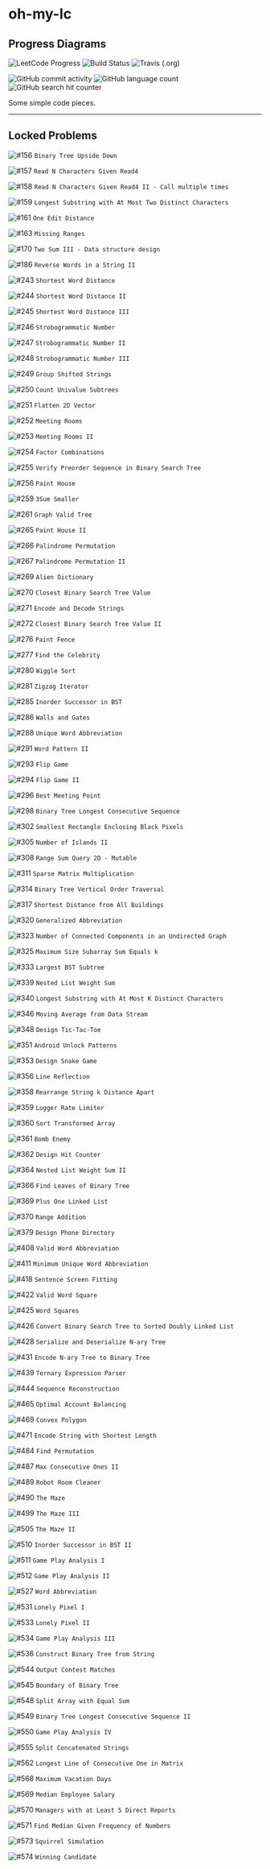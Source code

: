 # oh-my-lc

## Progress Diagrams

![LeetCode Progress](https://img.shields.io/badge/Solving%20Progress-465%2F1312%20Completed-F89F1B?style=flat-square&logo=LeetCode)
![Build Status](https://github.com/yuetsin/oh-my-lc/workflows/build/badge.svg)
![Travis (.org)](https://img.shields.io/travis/yuetsin/oh-my-lc?color=3EAAAF&label=travis%20ci&logo=Travis%20CI&style=flat-square)

![GitHub commit activity](https://img.shields.io/github/commit-activity/w/yuetsin/oh-my-lc.svg?style=flat-square)
![GitHub language count](https://img.shields.io/github/languages/count/yuetsin/oh-my-lc.svg?style=flat-square)
![GitHub search hit counter](https://img.shields.io/github/search/yuetsin/oh-my-lc/fuck.svg?style=flat-square)

Some simple code pieces.

---

## Locked Problems

![#156](https://img.shields.io/badge/156-Medium-yellow.svg?style=flat-square) `Binary Tree Upside Down`

![#157](https://img.shields.io/badge/157-Easy-green.svg?style=flat-square) `Read N Characters Given Read4`

![#158](https://img.shields.io/badge/158-Hard-red.svg?style=flat-square) `Read N Characters Given Read4 II - Call multiple times`

![#159](https://img.shields.io/badge/159-Hard-red.svg?style=flat-square) `Longest Substring with At Most Two Distinct Characters`

![#161](https://img.shields.io/badge/161-Medium-yellow.svg?style=flat-square) `One Edit Distance`

![#163](https://img.shields.io/badge/163-Medium-yellow.svg?style=flat-square) `Missing Ranges`

![#170](https://img.shields.io/badge/170-Easy-green.svg?style=flat-square) `Two Sum III - Data structure design`

![#186](https://img.shields.io/badge/186-Medium-yellow.svg?style=flat-square) `Reverse Words in a String II`

![#243](https://img.shields.io/badge/243-Easy-green.svg?style=flat-square) `Shortest Word Distance`

![#244](https://img.shields.io/badge/244-Medium-yellow.svg?style=flat-square) `Shortest Word Distance II`

![#245](https://img.shields.io/badge/245-Medium-yellow.svg?style=flat-square) `Shortest Word Distance III`

![#246](https://img.shields.io/badge/246-Easy-green.svg?style=flat-square) `Strobogrammatic Number`

![#247](https://img.shields.io/badge/247-Medium-yellow.svg?style=flat-square) `Strobogrammatic Number II`

![#248](https://img.shields.io/badge/248-Hard-red.svg?style=flat-square) `Strobogrammatic Number III`

![#249](https://img.shields.io/badge/249-Medium-yellow.svg?style=flat-square) `Group Shifted Strings`

![#250](https://img.shields.io/badge/250-Medium-yellow.svg?style=flat-square) `Count Univalue Subtrees`

![#251](https://img.shields.io/badge/251-Medium-yellow.svg?style=flat-square) `Flatten 2D Vector`

![#252](https://img.shields.io/badge/252-Easy-green.svg?style=flat-square) `Meeting Rooms`

![#253](https://img.shields.io/badge/253-Medium-yellow.svg?style=flat-square) `Meeting Rooms II`

![#254](https://img.shields.io/badge/254-Medium-yellow.svg?style=flat-square) `Factor Combinations`

![#255](https://img.shields.io/badge/255-Medium-yellow.svg?style=flat-square) `Verify Preorder Sequence in Binary Search Tree`

![#256](https://img.shields.io/badge/256-Easy-green.svg?style=flat-square) `Paint House`

![#259](https://img.shields.io/badge/259-Medium-yellow.svg?style=flat-square) `3Sum Smaller`

![#261](https://img.shields.io/badge/261-Medium-yellow.svg?style=flat-square) `Graph Valid Tree`

![#265](https://img.shields.io/badge/265-Hard-red.svg?style=flat-square) `Paint House II`

![#266](https://img.shields.io/badge/266-Easy-green.svg?style=flat-square) `Palindrome Permutation`

![#267](https://img.shields.io/badge/267-Medium-yellow.svg?style=flat-square) `Palindrome Permutation II`

![#269](https://img.shields.io/badge/269-Hard-red.svg?style=flat-square) `Alien Dictionary`

![#270](https://img.shields.io/badge/270-Easy-green.svg?style=flat-square) `Closest Binary Search Tree Value`

![#271](https://img.shields.io/badge/271-Medium-yellow.svg?style=flat-square) `Encode and Decode Strings`

![#272](https://img.shields.io/badge/272-Hard-red.svg?style=flat-square) `Closest Binary Search Tree Value II`

![#276](https://img.shields.io/badge/276-Easy-green.svg?style=flat-square) `Paint Fence`

![#277](https://img.shields.io/badge/277-Medium-yellow.svg?style=flat-square) `Find the Celebrity`

![#280](https://img.shields.io/badge/280-Medium-yellow.svg?style=flat-square) `Wiggle Sort`

![#281](https://img.shields.io/badge/281-Medium-yellow.svg?style=flat-square) `Zigzag Iterator`

![#285](https://img.shields.io/badge/285-Medium-yellow.svg?style=flat-square) `Inorder Successor in BST`

![#286](https://img.shields.io/badge/286-Medium-yellow.svg?style=flat-square) `Walls and Gates`

![#288](https://img.shields.io/badge/288-Medium-yellow.svg?style=flat-square) `Unique Word Abbreviation`

![#291](https://img.shields.io/badge/291-Hard-red.svg?style=flat-square) `Word Pattern II`

![#293](https://img.shields.io/badge/293-Easy-green.svg?style=flat-square) `Flip Game`

![#294](https://img.shields.io/badge/294-Medium-yellow.svg?style=flat-square) `Flip Game II`

![#296](https://img.shields.io/badge/296-Hard-red.svg?style=flat-square) `Best Meeting Point`

![#298](https://img.shields.io/badge/298-Medium-yellow.svg?style=flat-square) `Binary Tree Longest Consecutive Sequence`

![#302](https://img.shields.io/badge/302-Hard-red.svg?style=flat-square) `Smallest Rectangle Enclosing Black Pixels`

![#305](https://img.shields.io/badge/305-Hard-red.svg?style=flat-square) `Number of Islands II`

![#308](https://img.shields.io/badge/308-Hard-red.svg?style=flat-square) `Range Sum Query 2D - Mutable`

![#311](https://img.shields.io/badge/311-Medium-yellow.svg?style=flat-square) `Sparse Matrix Multiplication`

![#314](https://img.shields.io/badge/314-Medium-yellow.svg?style=flat-square) `Binary Tree Vertical Order Traversal`

![#317](https://img.shields.io/badge/317-Hard-red.svg?style=flat-square) `Shortest Distance from All Buildings`

![#320](https://img.shields.io/badge/320-Medium-yellow.svg?style=flat-square) `Generalized Abbreviation`

![#323](https://img.shields.io/badge/323-Medium-yellow.svg?style=flat-square) `Number of Connected Components in an Undirected Graph`

![#325](https://img.shields.io/badge/325-Medium-yellow.svg?style=flat-square) `Maximum Size Subarray Sum Equals k`

![#333](https://img.shields.io/badge/333-Medium-yellow.svg?style=flat-square) `Largest BST Subtree`

![#339](https://img.shields.io/badge/339-Easy-green.svg?style=flat-square) `Nested List Weight Sum`

![#340](https://img.shields.io/badge/340-Hard-red.svg?style=flat-square) `Longest Substring with At Most K Distinct Characters`

![#346](https://img.shields.io/badge/346-Easy-green.svg?style=flat-square) `Moving Average from Data Stream`

![#348](https://img.shields.io/badge/348-Medium-yellow.svg?style=flat-square) `Design Tic-Tac-Toe`

![#351](https://img.shields.io/badge/351-Medium-yellow.svg?style=flat-square) `Android Unlock Patterns`

![#353](https://img.shields.io/badge/353-Medium-yellow.svg?style=flat-square) `Design Snake Game`

![#356](https://img.shields.io/badge/356-Medium-yellow.svg?style=flat-square) `Line Reflection`

![#358](https://img.shields.io/badge/358-Hard-red.svg?style=flat-square) `Rearrange String k Distance Apart`

![#359](https://img.shields.io/badge/359-Easy-green.svg?style=flat-square) `Logger Rate Limiter`

![#360](https://img.shields.io/badge/360-Medium-yellow.svg?style=flat-square) `Sort Transformed Array`

![#361](https://img.shields.io/badge/361-Medium-yellow.svg?style=flat-square) `Bomb Enemy`

![#362](https://img.shields.io/badge/362-Medium-yellow.svg?style=flat-square) `Design Hit Counter`

![#364](https://img.shields.io/badge/364-Medium-yellow.svg?style=flat-square) `Nested List Weight Sum II`

![#366](https://img.shields.io/badge/353-Medium-yellow.svg?style=flat-square) `Find Leaves of Binary Tree`

![#369](https://img.shields.io/badge/369-Medium-yellow.svg?style=flat-square) `Plus One Linked List`

![#370](https://img.shields.io/badge/370-Medium-yellow.svg?style=flat-square) `Range Addition`

![#379](https://img.shields.io/badge/379-Medium-yellow.svg?style=flat-square) `Design Phone Directory`

![#408](https://img.shields.io/badge/408-Easy-green.svg?style=flat-square) `Valid Word Abbreviation`

![#411](https://img.shields.io/badge/411-Hard-red.svg?style=flat-square) `Minimum Unique Word Abbreviation`

![#418](https://img.shields.io/badge/418-Medium-yellow.svg?style=flat-square) `Sentence Screen Fitting`

![#422](https://img.shields.io/badge/422-Easy-green.svg?style=flat-square) `Valid Word Square`

![#425](https://img.shields.io/badge/425-Hard-red.svg?style=flat-square) `Word Squares`

![#426](https://img.shields.io/badge/426-Medium-yellow.svg?style=flat-square) `Convert Binary Search Tree to Sorted Doubly Linked List`

![#428](https://img.shields.io/badge/428-Hard-red.svg?style=flat-square) `Serialize and Deserialize N-ary Tree`

![#431](https://img.shields.io/badge/431-Hard-red.svg?style=flat-square) `Encode N-ary Tree to Binary Tree`

![#439](https://img.shields.io/badge/439-Medium-yellow.svg?style=flat-square) `Ternary Expression Parser`

![#444](https://img.shields.io/badge/444-Medium-yellow.svg?style=flat-square) `Sequence Reconstruction`

![#465](https://img.shields.io/badge/465-Hard-red.svg?style=flat-square) `Optimal Account Balancing`

![#469](https://img.shields.io/badge/469-Medium-yellow.svg?style=flat-square) `Convex Polygon`

![#471](https://img.shields.io/badge/471-Hard-red.svg?style=flat-square) `Encode String with Shortest Length`

![#484](https://img.shields.io/badge/484-Medium-yellow.svg?style=flat-square) `Find Permutation`

![#487](https://img.shields.io/badge/487-Medium-yellow.svg?style=flat-square) `Max Consecutive Ones II`

![#489](https://img.shields.io/badge/489-Hard-red.svg?style=flat-square) `Robot Room Cleaner`

![#490](https://img.shields.io/badge/490-Medium-yellow.svg?style=flat-square) `The Maze`

![#499](https://img.shields.io/badge/499-Hard-red.svg?style=flat-square) `The Maze III`

![#505](https://img.shields.io/badge/505-Medium-yellow.svg?style=flat-square) `The Maze II`

![#510](https://img.shields.io/badge/510-Medium-yellow.svg?style=flat-square) `Inorder Successor in BST II`

![#511](https://img.shields.io/badge/511-Easy-green.svg?style=flat-square) `Game Play Analysis I`

![#512](https://img.shields.io/badge/512-Easy-green.svg?style=flat-square) `Game Play Analysis II`

![#527](https://img.shields.io/badge/527-Hard-red.svg?style=flat-square) `Word Abbreviation`

![#531](https://img.shields.io/badge/531-Medium-yellow.svg?style=flat-square) `Lonely Pixel I`

![#533](https://img.shields.io/badge/533-Medium-yellow.svg?style=flat-square) `Lonely Pixel II`

![#534](https://img.shields.io/badge/534-Medium-yellow.svg?style=flat-square) `Game Play Analysis III`

![#536](https://img.shields.io/badge/536-Medium-yellow.svg?style=flat-square) `Construct Binary Tree from String`

![#544](https://img.shields.io/badge/544-Medium-yellow.svg?style=flat-square) `Output Contest Matches`

![#545](https://img.shields.io/badge/545-Medium-yellow.svg?style=flat-square) `Boundary of Binary Tree`

![#548](https://img.shields.io/badge/548-Medium-yellow.svg?style=flat-square) `Split Array with Equal Sum`

![#549](https://img.shields.io/badge/549-Medium-yellow.svg?style=flat-square) `Binary Tree Longest Consecutive Sequence II`

![#550](https://img.shields.io/badge/550-Medium-yellow.svg?style=flat-square) `Game Play Analysis IV`

![#555](https://img.shields.io/badge/555-Medium-yellow.svg?style=flat-square) `Split Concatenated Strings`

![#562](https://img.shields.io/badge/562-Medium-yellow.svg?style=flat-square) `Longest Line of Consecutive One in Matrix`

![#568](https://img.shields.io/badge/568-Hard-red.svg?style=flat-square) `Maximum Vacation Days`

![#569](https://img.shields.io/badge/569-Hard-red.svg?style=flat-square) `Median Employee Salary`

![#570](https://img.shields.io/badge/570-Medium-yellow.svg?style=flat-square) `Managers with at Least 5 Direct Reports`

![#571](https://img.shields.io/badge/571-Hard-red.svg?style=flat-square) `Find Median Given Frequency of Numbers`

![#573](https://img.shields.io/badge/573-Medium-yellow.svg?style=flat-square) `Squirrel Simulation`

![#574](https://img.shields.io/badge/574-Medium-yellow.svg?style=flat-square) `Winning Candidate`
